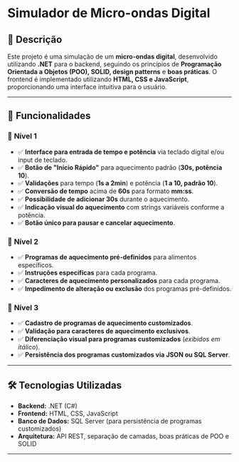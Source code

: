 # **Simulador de Micro-ondas Digital**

## 📌 **Descrição**
Este projeto é uma simulação de um **micro-ondas digital**, desenvolvido utilizando **.NET** para o backend, seguindo os princípios de **Programação Orientada a Objetos (POO), SOLID, design patterns** e **boas práticas**. O frontend é implementado utilizando **HTML, CSS e JavaScript**, proporcionando uma interface intuitiva para o usuário.

---

## 🚀 **Funcionalidades**

### 🔹 **Nível 1**
- ✅ **Interface para entrada de tempo e potência** via teclado digital e/ou input de teclado.
- ✅ **Botão de "Início Rápido"** para aquecimento padrão (**30s, potência 10**).
- ✅ **Validações** para tempo (**1s a 2min**) e potência (**1 a 10, padrão 10**).
- ✅ **Conversão de tempo** acima de **60s** para formato **mm:ss**.
- ✅ **Possibilidade de adicionar 30s** durante o aquecimento.
- ✅ **Indicação visual do aquecimento** com strings variáveis conforme a potência.
- ✅ **Botão único para pausar e cancelar aquecimento**.

### 🔹 **Nível 2**
- ✅ **Programas de aquecimento pré-definidos** para alimentos específicos.
- ✅ **Instruções específicas** para cada programa.
- ✅ **Caracteres de aquecimento personalizados** para cada programa.
- ✅ **Impedimento de alteração ou exclusão** dos programas pré-definidos.

### 🔹 **Nível 3**
- ✅ **Cadastro de programas de aquecimento customizados**.
- ✅ **Validação para caracteres de aquecimento exclusivos**.
- ✅ **Diferenciação visual para programas customizados** (*exibidos em itálico*).
- ✅ **Persistência dos programas customizados via JSON ou SQL Server**.

---

## 🛠 **Tecnologias Utilizadas**

- **Backend:** .NET (C#)
- **Frontend:** HTML, CSS, JavaScript
- **Banco de Dados:** SQL Server (para persistência de programas customizados)
- **Arquitetura:** API REST, separação de camadas, boas práticas de POO e SOLID

---
